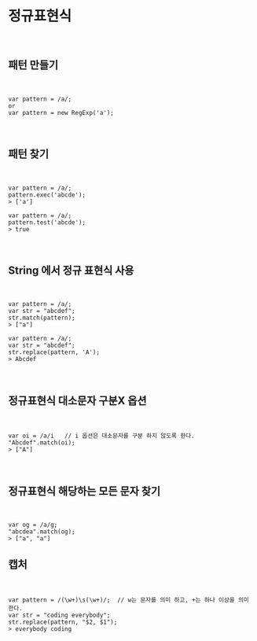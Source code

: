 # 정규표현식 
<br>

## 패턴 만들기
<br>

```
var pattern = /a/;
or
var pattern = new RegExp('a');
```
<br>

## 패턴 찾기
<br>

```
var pattern = /a/;
pattern.exec('abcde');
> ['a']
```

```
var pattern = /a/;
pattern.test('abcde');
> true
```
<br>

## String 에서 정규 표현식 사용
<br>

```
var pattern = /a/;
var str = "abcdef";
str.match(pattern);
> ["a"]
```

```
var pattern = /a/;
var str = "abcdef";
str.replace(pattern, 'A');
> Abcdef
```
<br>

## 정규표현식 대소문자 구분X 옵션
<br>

```
var oi = /a/i   // i 옵션은 대소문자를 구분 하지 않도록 한다.
"Abcdef".match(oi);
> ["A"]
```
<br>

## 정규표현식 해당하는 모든 문자 찾기
<br>

```
var og = /a/g;
"abcdea".match(og);
> ["a", "a"]
```

## 캡처
<br>

```
var pattern = /(\w+)\s(\w+)/;  // w는 문자를 의미 하고, +는 하나 이상을 의미 한다.
var str = "coding everybody";
str.replace(pattern, "$2, $1");
> everybody coding
```
<br>

